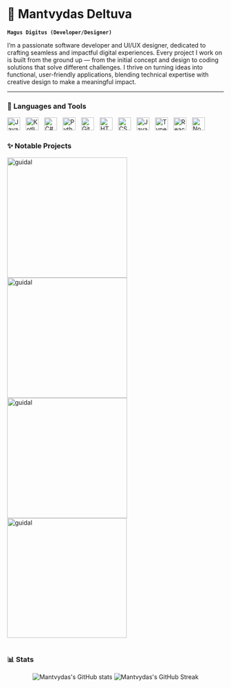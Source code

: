 # 🥑 Mantvydas Deltuva

**`Magus Digitus (Developer/Designer)`**

I’m a passionate software developer and UI/UX designer, dedicated to crafting seamless and impactful digital experiences. Every project I work on is built from the ground up — from the initial concept and design to coding solutions that solve different challenges. I thrive on turning ideas into functional, user-friendly applications, blending technical expertise with creative design to make a meaningful impact.

---

### 🔧 Languages and Tools

<img align="left" alt="Java" width="30px" style="padding-right:10px;" src="https://cdn.jsdelivr.net/gh/devicons/devicon/icons/java/java-original.svg"/>
<img align="left" alt="Kotlin" width="30px" style="padding-right:10px;" src="https://cdn.jsdelivr.net/gh/devicons/devicon/icons/kotlin/kotlin-original.svg"/>
<img align="left" alt="C#" width="30px" style="padding-right:10px;" src="https://cdn.jsdelivr.net/gh/devicons/devicon/icons/csharp/csharp-original.svg" />
<img align="left" alt="Python" width="30px" style="padding-right:10px;" src="https://cdn.jsdelivr.net/gh/devicons/devicon/icons/python/python-plain.svg" />
<img align="left" alt="Git" width="30px" style="padding-right:10px;" src="https://cdn.jsdelivr.net/gh/devicons/devicon/icons/git/git-original.svg" />
<img align="left" alt="HTML" width="30px" style="padding-right:10px;" src="https://cdn.jsdelivr.net/gh/devicons/devicon/icons/html5/html5-plain.svg" />
<img align="left" alt="CSS" width="30px" style="padding-right:10px;" src="https://cdn.jsdelivr.net/gh/devicons/devicon/icons/css3/css3-plain.svg" />
<img align="left" alt="JavaScript" width="30px" style="padding-right:10px;" src="https://cdn.jsdelivr.net/gh/devicons/devicon/icons/javascript/javascript-plain.svg" />
<img align="left" alt="TypeScript" width="30px" style="padding-right:10px;" src="https://cdn.jsdelivr.net/gh/devicons/devicon/icons/typescript/typescript-plain.svg" />
<img align="left" alt="React" width="30px" style="padding-right:10px;" src="https://cdn.jsdelivr.net/gh/devicons/devicon/icons/react/react-original.svg" />
<img align="left" alt="NodeJS" width="30px" style="padding-right:10px;" src="https://cdn.jsdelivr.net/gh/devicons/devicon/icons/nodejs/nodejs-original.svg" />
<br />

#

### ✨ Notable Projects

<p align="left">
  <a href="https://github.com/mantvydasdeltuva/guidal">
    <img width="279" src="https://denvercoder1-github-readme-stats.vercel.app/api/pin/?username=mantvydasdeltuva&repo=guidal&theme=apprentice&border_radius=8&hide_border=true" alt="guidal">
  </a>
  <a href="https://github.com/mantvydasdeltuva/guidal">
    <img width="279" src="https://denvercoder1-github-readme-stats.vercel.app/api/pin/?username=mantvydasdeltuva&repo=guidal&theme=apprentice&border_radius=8&hide_border=true" alt="guidal">
  </a>
  <a href="https://github.com/mantvydasdeltuva/guidal">
    <img width="279" src="https://denvercoder1-github-readme-stats.vercel.app/api/pin/?username=mantvydasdeltuva&repo=guidal&theme=apprentice&border_radius=8&hide_border=true" alt="guidal">
  </a>
  <a href="https://github.com/mantvydasdeltuva/guidal">
    <img width="278" src="https://denvercoder1-github-readme-stats.vercel.app/api/pin/?username=mantvydasdeltuva&repo=guidal&theme=react&bg_color=1F222E&title_color=F85D7F&hide_border=true&icon_color=F8D866&show_icons=false" alt="guidal">
  </a>
</p>

#

### 📊 Stats

<div align="center">
<img src="https://github-readme-stats.vercel.app/api?username=mantvydasdeltuva&theme=apprentice&card_width=400&line_height=26&border_radius=8&text_color=F0F6FC&icon_color=44911B&bg_color=1E242A&ring_color=44911B&rank_icon=github&text_bold=false&show_icons=true&hide_title=true&hide_border=true" alt="Mantvydas's GitHub stats">
<img src="https://streak-stats.demolab.com?user=mantvydasdeltuva&theme=apprentice&card_width=400&card_height=171&border_radius=8&background=1E242A&stroke=3D444D&ring=44911B&fire=44911B&currStreakNum=44911B&sideNums=F0F6FC&currStreakLabel=F0F6FC&dates=9198A1&sideLabels=F0F6FC&show_icons=true&hide_border=true" alt="Mantvydas's GitHub Streak">
</div>
